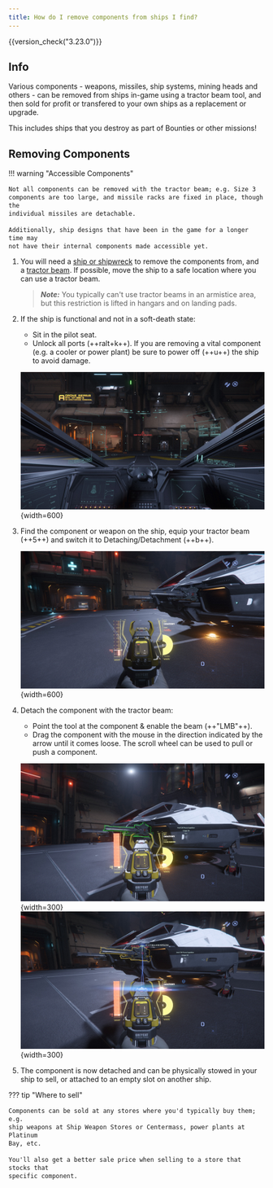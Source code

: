 ```yaml
---
title: How do I remove components from ships I find?
---
```


{{version_check("3.23.0")}}

## Info

Various components - weapons, missiles, ship systems, mining heads and others -
can be removed from ships in-game using a tractor beam tool, and then sold for
profit or transfered to your own ships as a replacement or upgrade.

This includes ships that you destroy as part of Bounties or other missions!

## Removing Components

!!! warning "Accessible Components"

    Not all components can be removed with the tractor beam; e.g. Size 3
    components are too large, and missile racks are fixed in place, though the
    individual missiles are detachable.

    Additionally, ship designs that have been in the game for a longer time may
    not have their internal components made accessible yet.

1. You will need a [ship or shipwreck](../careers/salvage/find-ships.md) to
remove the components from, and a
[tractor beam](../fps/equipment/tractor-beam.md). If possible, move the ship to
a safe location where you can use a tractor beam.

    > ***Note:*** You typically can't use tractor beams in an armistice area,
    but this restriction is lifted in hangars and on landing pads.

2. If the ship is functional and not in a soft-death state:
    - Sit in the pilot seat.
    - Unlock all ports (++ralt+k++). If you are removing a vital component (e.g.
    a cooler or power plant) be sure to power off (++u++) the ship to avoid
    damage.

    ![Ship Ports Unlocked](./images/salvage-ports-unlocked.jpg){width=600}

3. Find the component or weapon on the ship, equip your tractor beam (++5++) and
switch it to Detaching/Detachment (++b++).

    ![Tractor Beam - Detach Mode](
        ./images/salvage-tractor-detach.jpg){width=600}

4. Detach the component with the tractor beam:
    - Point the tool at the component & enable the beam (++"LMB"++).
    - Drag the component with the mouse in the direction indicated by the arrow
    until it comes loose. The scroll wheel can be used to pull or push a
    component.

    ![Component Highlighted](
        ./images/salvage-component-highlight.jpg){width=300}
    ![Component Detaching](./images/salvage-component-detach.jpg){width=300}

5. The component is now detached and can be physically stowed in your ship to
sell, or attached to an empty slot on another ship.

??? tip "Where to sell"

    Components can be sold at any stores where you'd typically buy them; e.g.
    ship weapons at Ship Weapon Stores or Centermass, power plants at Platinum
    Bay, etc.

    You'll also get a better sale price when selling to a store that stocks that
    specific component.

